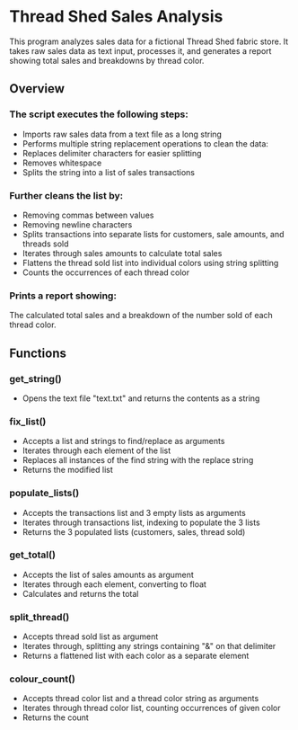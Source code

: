 # Thread Shed Sales Analysis
This program analyzes sales data for a fictional Thread Shed fabric store. It takes raw sales data as text input, processes it, and generates a report showing total sales and breakdowns by thread color.

## Overview

### The script executes the following steps:
- Imports raw sales data from a text file as a long string
- Performs multiple string replacement operations to clean the data:
- Replaces delimiter characters for easier splitting
- Removes whitespace
- Splits the string into a list of sales transactions
### Further cleans the list by:
- Removing commas between values
- Removing newline characters
- Splits transactions into separate lists for customers, sale amounts, and threads sold
- Iterates through sales amounts to calculate total sales
- Flattens the thread sold list into individual colors using string splitting
- Counts the occurrences of each thread color
### Prints a report showing:
The calculated total sales and a breakdown of the number sold of each thread color. 

## Functions

### get_string()
- Opens the text file "text.txt" and returns the contents as a string

### fix_list()
- Accepts a list and strings to find/replace as arguments
- Iterates through each element of the list
- Replaces all instances of the find string with the replace string
- Returns the modified list

### populate_lists()
- Accepts the transactions list and 3 empty lists as arguments
- Iterates through transactions list, indexing to populate the 3 lists
- Returns the 3 populated lists (customers, sales, thread sold)

### get_total()
- Accepts the list of sales amounts as argument
- Iterates through each element, converting to float
- Calculates and returns the total

### split_thread()
- Accepts thread sold list as argument
- Iterates through, splitting any strings containing "&" on that delimiter
- Returns a flattened list with each color as a separate element

### colour_count()
- Accepts thread color list and a thread color string as arguments
- Iterates through thread color list, counting occurrences of given color
- Returns the count
